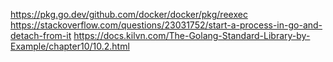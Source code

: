 https://pkg.go.dev/github.com/docker/docker/pkg/reexec
https://stackoverflow.com/questions/23031752/start-a-process-in-go-and-detach-from-it
https://docs.kilvn.com/The-Golang-Standard-Library-by-Example/chapter10/10.2.html